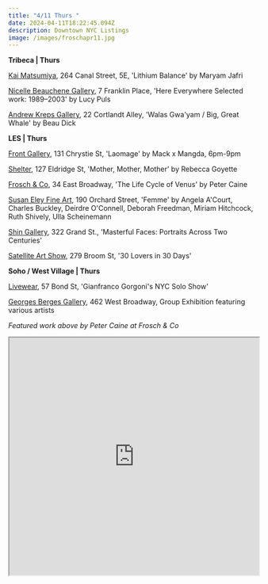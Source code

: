 ```yaml
---
title: "4/11 Thurs "
date: 2024-04-11T18:22:45.094Z
description: Downtown NYC Listings
image: /images/froschapr11.jpg
---
```

**Tribeca | Thurs**

[Kai Matsumiya](http://kaimatsumiya.com/), 264 Canal Street, 5E, 'Lithium Balance' by Maryam Jafri

[Nicelle Beauchene Gallery](https://nicellebeauchene.com/exhibitions/lucy-puls-2/), 7 Franklin Place, 'Here Everywhere Selected work: 1989–2003' by Lucy Puls

[Andrew Kreps Gallery](http://www.andrewkreps.com/), 22 Cortlandt Alley, 'Walas Gwa'yam / Big, Great Whale' by Beau Dick

**L﻿ES | Thurs**

[Front Gallery](https://www.instagram.com/thefrontnyc), 131 Chrystie St, 'Laomage' by Mack x Mangda, 6pm-9pm

[Shelter](https://www.shelternyc.com/), 127 Eldridge St, 'Mother, Mother, Mother' by Rebecca Goyette

[Frosch & Co](https://froschandco.com/current), 34 East Broadway, 'The Life Cycle of Venus' by Peter Caine

[Susan Eley Fine Art](https://susaneleyfineart.com/Detail/exhibitions/249), 190 Orchard Street, 'Femme' by Angela A'Court, Charles Buckley, Deirdre O'Connell, Deborah Freedman, Miriam Hitchcock, Ruth Shively, Ulla Scheinemann

[Shin Gallery](http://shin-gallery.com/Exhibition/?view_fg=U&site_gb=1), 322 Grand St., 'Masterful Faces: Portraits Across Two Centuries' 

[S﻿atellite Art Show](https://www.instagram.com/satelliteartshow), 279 Broom St, '30 Lovers in 30 Days'

**S﻿oho / West Village | Thurs**

[L﻿ivewear](https://www.instagram.com/awetnyc), 57 Bond St, 'Gianfranco Gorgoni's NYC Solo Show'

[Georges Berges Gallery](https://bergesgallery.com/exhibitions/memento-mori-a-mark-tennant-solo-exhibition), 462 West Broadway, Group Exhibition featuring various artists

*F﻿eatured work above by Peter Caine at Frosch & Co*

<iframe src="https://www.google.com/maps/d/u/1/embed?mid=1qfQB70c1mKUzllTLSqO03YF7ekoRxOQ&ehbc=2E312F" width="100%" height="480"></iframe>